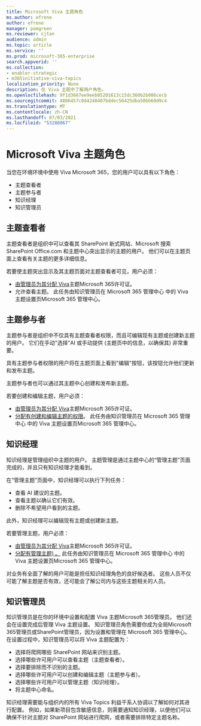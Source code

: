 ```yaml
---
title: Microsoft Viva 主题角色
ms.author: efrene
author: efrene
manager: pamgreen
ms.reviewer: cjtan
audience: admin
ms.topic: article
ms.service: ''
ms.prod: microsoft-365-enterprise
search.appverid: ''
ms.collection:
- enabler-strategic
- m365initiative-viva-topics
localization_priority: None
description: 在 Viva 主题中了解用户角色。
ms.openlocfilehash: 9f1d3667ee9eeb05201613c15dc360b2b006cecb
ms.sourcegitcommit: 4886457c0d4248407bddec56425dba50bb60d9c4
ms.translationtype: MT
ms.contentlocale: zh-CN
ms.lasthandoff: 07/03/2021
ms.locfileid: "53288067"
---
```

# <a name="microsoft-viva-topics-roles"></a>Microsoft Viva 主题角色 

当您在环境环境中使用 Viva Microsoft 365，您的用户可以具有以下角色：

- 主题查看者
- 主题参与者
- 知识经理
- 知识管理员

## <a name="topic-viewer"></a>主题查看者

主题查看者是组织中可以查看其 SharePoint 新式网站、Microsoft 搜索 SharePoint Office.com 和主题中心突出显示的主题的用户。 他们可以在主题页面上查看有关主题的更多详细信息。 

若要使主题突出显示及其主题页面对主题查看者可见，用户必须：

- [由管理员为其分配 Viva](./set-up-topic-experiences.md#assign-licenses)主题Microsoft 365许可证。
- 允许查看主题。 此任务由知识管理员在 Microsoft 365 管理中心 中的 Viva 主题设置页Microsoft 365 管理中心。

## <a name="topic-contributors"></a>主题参与者

主题参与者是组织中不仅具有主题查看者权限，而且可编辑现有主题或创建新主题的用户。 它们在手动"选择"AI 或手动提供 (主题页中的信息，以确保其) 非常重要。

具有主题参与者权限的用户将在主题页面上看到"编辑"按钮，该按钮允许他们更新和发布主题。

主题参与者也可以通过其主题中心创建和发布新主题。

若要创建和编辑主题，用户必须：

- [由管理员为其分配 Viva](./set-up-topic-experiences.md#assign-licenses)主题Microsoft 365许可证。
- [分配有创建和编辑主题的权限](./topic-experiences-user-permissions.md)。 此任务由知识管理员在 Microsoft 365 管理中心 中的 Viva 主题设置页Microsoft 365 管理中心。

## <a name="knowledge-managers"></a>知识经理

知识经理是管理组织中主题的用户。  主题管理是通过主题中心的“管理主题”页面完成的，并且只有知识经理才能看到。

在“管理主题”页面中，知识经理可以执行下列任务：

- 查看 AI 建议的主题。
- 查看主题以确认它们有效。
- 删除不希望用户看到的主题。

此外，知识经理可以编辑现有主题或创建新主题。

若要管理主题，用户必须：

- [由管理员为其分配 Viva](./set-up-topic-experiences.md#assign-licenses)主题Microsoft 365许可证。
- [分配有管理主题) 。](./topic-experiences-user-permissions.md) 此任务由知识管理员在 Microsoft 365 管理中心 中的 Viva 主题设置页Microsoft 365 管理中心。

对业务有全面了解的用户可能是担任知识经理角色的良好候选者。 这些人员不仅可能了解主题是否有效，还可能会了解公司内与这些主题相关的人员。

## <a name="knowledge-admins"></a>知识管理员

知识管理员是在你的环境中设置和配置 Viva 主题Microsoft 365管理员。 他们还会在设置完成后管理 Viva 主题设置。 知识管理员角色需要你成为全局Microsoft 365管理员或SharePoint管理员，因为设置和管理在 Microsoft 365 管理中心。
在设置过程中，知识管理员可以将 Viva 主题配置为：

- 选择将爬网哪些 SharePoint 网站来识别主题。
- 选择哪些许可用户可以查看主题（主题查看者）。
- 选择要排除而不识别的主题。
- 选择哪些许可用户可以创建和编辑主题（主题参与者）。
- 选择哪些许可用户可以管理主题（知识经理）。
- 将主题中心命名。

知识经理需要能与组织内的所有 Viva Topics 利益干系人协调以了解如何对其进行配置。 例如，如果新项目包含敏感信息，则需要通知知识经理，以便他们可以确保不针对主题对 SharePoint 网站进行爬网，或者需要排除特定主题名称。
